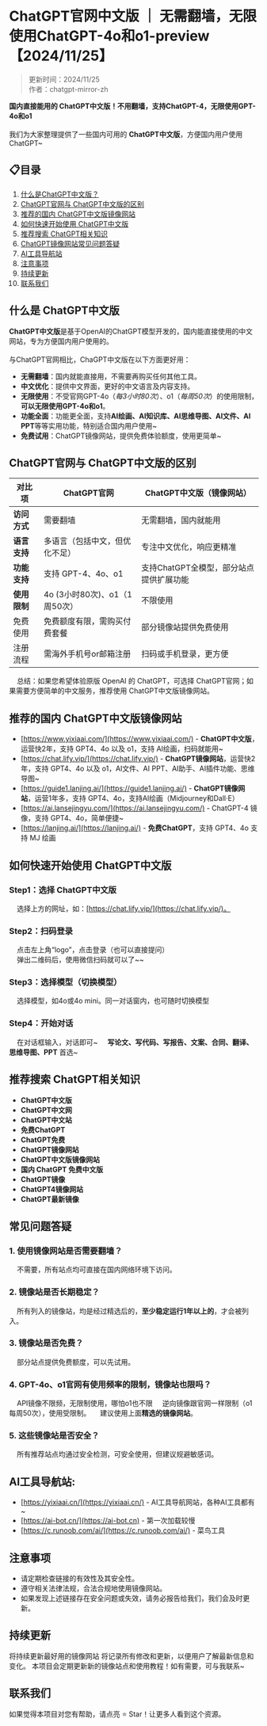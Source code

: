 # ChatGPT官网中文版 ｜ 无需翻墙，无限使用ChatGPT-4o和o1-preview 【2024/11/25】

> 更新时间：2024/11/25 <br />
> 作者：chatgpt-mirror-zh

**国内直接能用的 ChatGPT中文版！不用翻墙，支持ChatGPT-4，无限使用GPT-4o和o1** <br />
<br />
我们为大家整理提供了一些国内可用的 **ChatGPT中文版**，方便国内用户使用ChatGPT~ <br />

## 📋目录
1. [什么是ChatGPT中文版？](#什么是-chatgpt中文版)
2. [ChatGPT官网与 ChatGPT中文版的区别](#chatgpt官网与-chatgpt中文版的区别)
3. [推荐的国内 ChatGPT中文版镜像网站](#推荐的国内-chatgpt中文版镜像网站)
4. [如何快速开始使用 ChatGPT中文版](#如何快速开始使用-chatgpt中文版)
5. [推荐搜索 ChatGPT相关知识](#推荐搜索-chatgpt相关知识)
6. [ChatGPT镜像网站常见问题答疑](#常见问题答疑)
7. [AI工具导航站](#AI工具导航站)
8. [注意事项](#注意事项)
9. [持续更新](#持续更新)
10. [联系我们](#联系我们)

## 什么是 ChatGPT中文版

**ChatGPT中文版**是基于OpenAI的ChatGPT模型开发的，国内能直接使用的中文网站，专为方便国内用户使用的。<br />
<br />
与ChatGPT官网相比，ChaGPT中文版在以下方面更好用：<br />

- **无需翻墙**：国内就能直接用，不需要再购买任何其他工具。
- **中文优化**：提供中文界面，更好的中文语言及内容支持。
- **无限使用**：不受官网GPT-4o（_每3小时80次_）、o1（_每周50次_）的使用限制，**可以无限使用GPT-4o和o1**。
- **功能全面**：功能更全面，支持**AI绘画、AI知识库、AI思维导图、AI文件、AI PPT**等等实用功能，特别适合国内用户使用~
- **免费试用**：ChatGPT镜像网站，提供免费体验额度，使用更简单~

## ChatGPT官网与 ChatGPT中文版的区别
| 对比项 | ChatGPT官网 | ChatGPT中文版（镜像网站）|
|-------- |-------- |-------- |
| **访问方式**	| 需要翻墙 | 无需翻墙，国内就能用 |
| **语言支持**	| 多语言（包括中文，但优化不足）	| 专注中文优化，响应更精准 |
| **功能支持**	| 支持 GPT-4、4o、o1 | 支持ChatGPT全模型，部分站点提供扩展功能 |
| **使用限制** | 4o (3小时80次)、o1（1周50次） | 不限使用 |
| 免费使用	| 免费额度有限，需购买付费套餐	| 部分镜像站提供免费使用 |
| 注册流程	| 需海外手机号or邮箱注册	| 扫码或手机登录，更方便 |

&nbsp;&nbsp;&nbsp;&nbsp;总结：如果您希望体验原版 OpenAI 的 ChatGPT，可选择 ChatGPT官网；如果需要方便简单的中文服务，推荐使用 ChatGPT中文版镜像网站。


## 推荐的国内 ChatGPT中文版镜像网站

- [https://www.yixiaai.com/](https://www.yixiaai.com/) - **ChatGPT中文版**，运营快2年，支持 GPT4、4o 以及 o1，支持 AI绘画，扫码就能用~
- [https://chat.lify.vip/](https://chat.lify.vip/) - **ChatGPT镜像网站**，运营快2年，支持 GPT4、4o 以及 o1，AI文件、AI PPT、AI助手、AI插件功能、思维导图~
- [https://guide1.lanjing.ai/](https://guide1.lanjing.ai/) - **ChatGPT镜像网站**，运营1年多，支持 GPT4、4o，支持AI绘画（Midjourney和Dall·E）
- [https://ai.lansejingyu.com/](https://ai.lansejingyu.com/) - ChatGPT-4 镜像，支持 GPT4、4o，简单便捷~
- [https://lanjing.ai/](https://lanjing.ai/) - **免费ChatGPT**，支持 GPT4、4o 支持 MJ 绘画

## 如何快速开始使用 ChatGPT中文版

### Step1：选择 ChatGPT中文版
&nbsp;&nbsp;&nbsp;&nbsp;选择上方的网址，如：[https://chat.lify.vip/](https://chat.lify.vip/)。 <br />
### Step2：扫码登录
&nbsp;&nbsp;&nbsp;&nbsp;点击左上角“logo”，点击登录（也可以直接提问）<br />
&nbsp;&nbsp;&nbsp;&nbsp;弹出二维码后，使用微信扫码就可以了~~
### Step3：选择模型（切换模型）
&nbsp;&nbsp;&nbsp;&nbsp;选择模型，如4o或4o mini。同一对话窗内，也可随时切换模型
### Step4：开始对话
&nbsp;&nbsp;&nbsp;&nbsp;在对话框输入，对话即可~
&nbsp;&nbsp;&nbsp;&nbsp;**写论文、写代码、写报告、文案、合同、翻译、思维导图、PPT** 首选~

## 推荐搜索 ChatGPT相关知识

- **ChatGPT中文版**
- **ChatGPT中文网**
- **ChatGPT中文站**
- **免费ChatGPT**
- **ChatGPT免费**
- **ChatGPT镜像网站**
- **ChatGPT中文版镜像网站**
- **国内 ChatGPT 免费中文版**
- **ChatGPT镜像**
- **ChatGPT4镜像网站**
- **ChatGPT最新镜像**

## 常见问题答疑

### 1. 使用镜像网站是否需要翻墙？
&nbsp;&nbsp;&nbsp;&nbsp;不需要，所有站点均可直接在国内网络环境下访问。
  
### 2. 镜像站是否长期稳定？
&nbsp;&nbsp;&nbsp;&nbsp;所有列入的镜像站，均是经过精选后的，**至少稳定运行1年以上的**，才会被列入。

### 3. 镜像站是否免费？
&nbsp;&nbsp;&nbsp;&nbsp;部分站点提供免费额度，可以先试用。

### 4. GPT-4o、o1官网有使用频率的限制，镜像站也限吗？
&nbsp;&nbsp;&nbsp;&nbsp;API镜像不限频，无限制使用，哪怕o1也不限
&nbsp;&nbsp;&nbsp;&nbsp;逆向镜像跟官网一样限制（o1每周50次），使用受限制。
&nbsp;&nbsp;&nbsp;&nbsp;建议使用上面**精选的镜像网站**。

### 5. 这些镜像站是否安全？
&nbsp;&nbsp;&nbsp;&nbsp;所有推荐站点均通过安全检测，可安全使用，但建议规避敏感词。

## AI工具导航站:

- [https://yixiaai.cn/](https://yixiaai.cn/) - AI工具导航网站，各种AI工具都有~
- [https://ai-bot.cn/](https://ai-bot.cn) - 第一次加载较慢
- [https://c.runoob.com/ai/](https://c.runoob.com/ai/) - 菜鸟工具

## 注意事项

- 请定期检查链接的有效性及其安全性。
- 遵守相关法律法规，合法合规地使用镜像网站。
- 如果发现上述链接存在安全问题或失效，请务必报告给我们，我们会及时更新。

## 持续更新

将持续更新最好用的镜像网站
将记录所有修改和更新，以便用户了解最新信息和变化。
本项目会定期更新新的镜像站点和使用教程！如有需要，可与我联系~

## 联系我们
如果觉得本项目对您有帮助，请点亮 ⭐ Star！让更多人看到这个资源。
